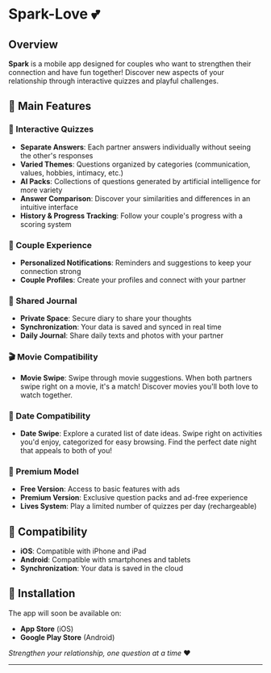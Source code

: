 # Spark-Love 💕

## Overview

**Spark** is a mobile app designed for couples who want to strengthen their connection and have fun together! Discover new aspects of your relationship through interactive quizzes and playful challenges.

## 🎯 Main Features

### 📝 Interactive Quizzes

- **Separate Answers**: Each partner answers individually without seeing the other's responses
- **Varied Themes**: Questions organized by categories (communication, values, hobbies, intimacy, etc.)
- **AI Packs**: Collections of questions generated by artificial intelligence for more variety
- **Answer Comparison**: Discover your similarities and differences in an intuitive interface
- **History & Progress Tracking**: Follow your couple's progress with a scoring system

### 👥 Couple Experience

- **Personalized Notifications**: Reminders and suggestions to keep your connection strong
- **Couple Profiles**: Create your profiles and connect with your partner

### 📖 Shared Journal

- **Private Space**: Secure diary to share your thoughts
- **Synchronization**: Your data is saved and synced in real time
- **Daily Journal**: Share daily texts and photos with your partner

### 🎬 Movie Compatibility

- **Movie Swipe**: Swipe through movie suggestions. When both partners swipe right on a movie, it's a match! Discover movies you'll both love to watch together.

### 📅 Date Compatibility

- **Date Swipe**: Explore a curated list of date ideas. Swipe right on activities you'd enjoy, categorized for easy browsing. Find the perfect date night that appeals to both of you!

### 💎 Premium Model

- **Free Version**: Access to basic features with ads
- **Premium Version**: Exclusive question packs and ad-free experience
- **Lives System**: Play a limited number of quizzes per day (rechargeable)

## 📱 Compatibility

- **iOS**: Compatible with iPhone and iPad
- **Android**: Compatible with smartphones and tablets
- **Synchronization**: Your data is saved in the cloud

## 🚀 Installation

The app will soon be available on:

- **App Store** (iOS)
- **Google Play Store** (Android)

*Strengthen your relationship, one question at a time* ❤️

---
